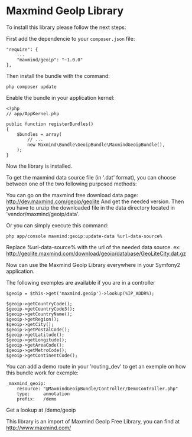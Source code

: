 # Maxmind GeoIp Library #

To install this library please follow the next steps:

First add the dependencie to your `composer.json` file:

    "require": {
        ...
        "maxmind/geoip": "~1.0.0"
    },

Then install the bundle with the command:

    php composer update

Enable the bundle in your application kernel:

    <?php
    // app/AppKernel.php

    public function registerBundles()
    {
        $bundles = array(
            // ...
            new Maxmind\Bundle\GeoipBundle\MaxmindGeoipBundle(),
        );
    }

Now the library is installed.

To get the maxmind data source file (in '.dat' format), you can choose between 
one of the two following purposed methods:

You can go on the maxmind free download data page:
http://dev.maxmind.com/geoip/geolite
And get the needed version. Then you have to unzip the downloaded file in the data
directory located in 'vendor/maxmind/geoip/data'.

Or you can simply execute this command:

    php app/console maxmind:geoip:update-data %url-data-source%

Replace %url-data-source% with the url of the needed data source.
ex: http://geolite.maxmind.com/download/geoip/database/GeoLiteCity.dat.gz

Now can use the Maxmind GeoIp Library everywhere in your Symfony2 application.

The following exemples are available if you are in a controller

    $geoip = $this->get('maxmind.geoip')->lookup(%IP_ADDR%);

    $geoip->getCountryCode();
    $geoip->getCountryCode3();
    $geoip->getCountryName();
    $geoip->getRegion();
    $geoip->getCity();
    $geoip->getPostalCode();
    $geoip->getLatitude();
    $geoip->getLongitude();
    $geoip->getAreaCode();
    $geoip->getMetroCode();
    $geoip->getContinentCode();

You can add a demo route in your 'routing_dev' to get an exemple on how
this bundle work for exemple:

    _maxmind_geoip:
        resource: "@MaxmindGeoipBundle/Controller/DemoController.php"
        type:     annotation
        prefix:   /demo

Get a lookup at /demo/geoip

This library is an import of Maxmind GeoIp Free Library,
you can find at http://www.maxmind.com/

